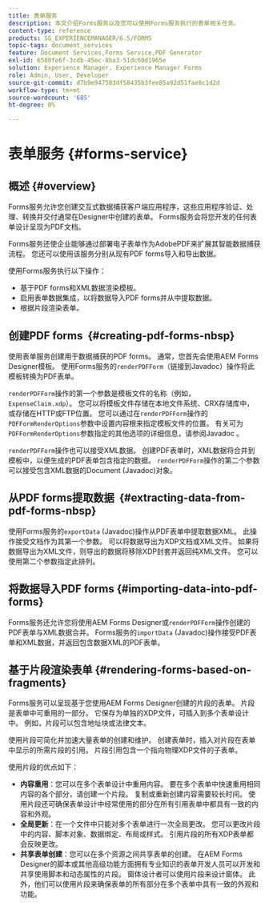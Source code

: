 ```yaml
---
title: 表单服务
description: 本文介绍Forms服务以及您可以使用Forms服务执行的表单相关任务。
content-type: reference
products: SG_EXPERIENCEMANAGER/6.5/FORMS
topic-tags: document_services
feature: Document Services,Forms Service,PDF Generator
exl-id: 6580fe6f-3cdb-45ec-8ba3-51dc60d1965e
solution: Experience Manager, Experience Manager Forms
role: Admin, User, Developer
source-git-commit: d7b9e947503df58435b3fee85a92d51fae8c1d2d
workflow-type: tm+mt
source-wordcount: '685'
ht-degree: 0%

---
```


# 表单服务 {#forms-service}

## 概述 {#overview}

Forms服务允许您创建交互式数据捕获客户端应用程序，这些应用程序验证、处理、转换并交付通常在Designer中创建的表单。 Forms服务会将您开发的任何表单设计呈现为PDF文档。

Forms服务还使企业能够通过部署电子表单作为AdobePDF来扩展其智能数据捕获流程。 您还可以使用该服务分别从现有PDF forms导入和导出数据。

使用Forms服务执行以下操作：

* 基于PDF forms和XML数据渲染模板。
* 启用表单数据集成，以将数据导入PDF forms并从中提取数据。
* 根据片段渲染表单。

## 创建PDF forms  {#creating-pdf-forms-nbsp}

使用表单服务创建用于数据捕获的PDF forms。 通常，您首先会使用AEM Forms Designer模板。 使用Forms服务的`renderPDFForm`（链接到Javadoc）操作将此模板转换为PDF表单。

`renderPDFForm`操作的第一个参数是模板文件的名称（例如，`ExpenseClaim.xdp`）。 您可以将模板文件存储在本地文件系统、CRX存储库中，或存储在HTTP或FTP位置。 您可以通过在`renderPDFForm`操作的`PDFFormRenderOptions`参数中设置内容根来指定模板文件的位置。 有关可为`PDFFormRenderOptions`参数指定的其他选项的详细信息，请参阅Javadoc 。

`renderPDFForm`操作也可以接受XML数据。 创建PDF表单时，XML数据将合并到模板中，以便生成的PDF表单包含指定的数据。 `renderPDFForm`操作的第二个参数可以接受包含XML数据的Document (Javadoc)对象。

## 从PDF forms提取数据  {#extracting-data-from-pdf-forms-nbsp}

使用Forms服务的`exportData` (Javadoc)操作从PDF表单中提取数据XML。 此操作接受文档作为其第一个参数。 可以将数据导出为XDP文档或XML文件。 如果将数据导出为XML文件，则导出的数据将移除XDP封套并返回纯XML文件。 您可以使用第二个参数指定此排列。

## 将数据导入PDF forms {#importing-data-into-pdf-forms}

Forms服务还允许您将使用AEM Forms Designer或`renderPDFForm`操作创建的PDF表单与XML数据合并。 Forms服务的`importData` (Javadoc)操作接受PDF表单和XML数据，并返回包含数据XML的PDF表单。

## 基于片段渲染表单 {#rendering-forms-based-on-fragments}

Forms服务可以呈现基于您使用AEM Forms Designer创建的片段的表单。 片段是表单中可重用的一部分。 它保存为单独的XDP文件，可插入到多个表单设计中。 例如，片段可以包含地址块或法律文本。

使用片段可简化并加速大量表单的创建和维护。 创建表单时，插入对片段在表单中显示的所需片段的引用。 片段引用包含一个指向物理XDP文件的子表单。

使用片段的优点如下：

* **内容重用**：您可以在多个表单设计中重用内容。 要在多个表单中快速重用相同内容的各个部分，请创建一个片段。 复制或重新创建内容需要较长时间。 使用片段还可确保表单设计中经常使用的部分在所有引用表单中都具有一致的内容和外观。
* **全局更新**：在一个文件中只能对多个表单进行一次全局更改。 您可以更改片段中的内容、脚本对象、数据绑定、布局或样式。 引用片段的所有XDP表单都会反映更改。
* **共享表单创建**：您可以在多个资源之间共享表单的创建。 在AEM Forms Designer的脚本或其他高级功能方面拥有专业知识的表单开发人员可以开发和共享使用脚本和动态属性的片段。 窗体设计者可以使用片段来设计窗体。 此外，他们可以使用片段来确保表单的所有部分在多个表单中具有一致的外观和功能。
